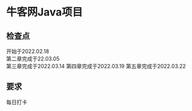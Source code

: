 # 牛客网Java项目
## 检查点
开始于2022.02.18  
第二章完成于22.03.05  
第三章完成于2022.03.14
第四章完成于2022.03.19
第五章完成于2022.03.22
## 要求
每日打卡
